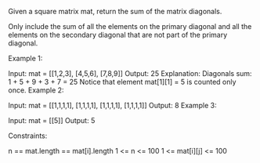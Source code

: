 Given a square matrix mat, return the sum of the matrix diagonals.

Only include the sum of all the elements on the primary diagonal and all the elements on the secondary diagonal that are not part of the primary diagonal.

 

Example 1:


Input: mat = [[1,2,3],
              [4,5,6],
              [7,8,9]]
Output: 25
Explanation: Diagonals sum: 1 + 5 + 9 + 3 + 7 = 25
Notice that element mat[1][1] = 5 is counted only once.
Example 2:

Input: mat = [[1,1,1,1],
              [1,1,1,1],
              [1,1,1,1],
              [1,1,1,1]]
Output: 8
Example 3:

Input: mat = [[5]]
Output: 5
 

Constraints:

n == mat.length == mat[i].length
1 <= n <= 100
1 <= mat[i][j] <= 100
